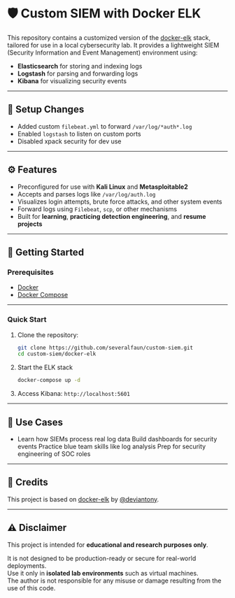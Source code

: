 # 🛡️ Custom SIEM with Docker ELK

This repository contains a customized version of the [docker-elk](https://github.com/deviantony/docker-elk) stack, tailored for use in a local cybersecurity lab. It provides a lightweight SIEM (Security Information and Event Management) environment using:

- **Elasticsearch** for storing and indexing logs  
- **Logstash** for parsing and forwarding logs  
- **Kibana** for visualizing security events  

---

## 🔧 Setup Changes

- Added custom `filebeat.yml` to forward `/var/log/*auth*.log`
- Enabled `logstash` to listen on custom ports
- Disabled xpack security for dev use

---

## ⚙️ Features

- Preconfigured for use with **Kali Linux** and **Metasploitable2**
- Accepts and parses logs like `/var/log/auth.log`
- Visualizes login attempts, brute force attacks, and other system events
- Forward logs using `Filebeat`, `scp`, or other mechanisms
- Built for **learning**, **practicing detection engineering**, and **resume projects**

---

## 🚀 Getting Started

### Prerequisites

- [Docker](https://docs.docker.com/get-docker/)
- [Docker Compose](https://docs.docker.com/compose/install/)
 
---

### Quick Start

1. Clone the repository:
    ```bash
    git clone https://github.com/severalfaun/custom-siem.git
    cd custom-siem/docker-elk

2. Start the ELK stack
    ```bash
    docker-compose up -d

3. Access Kibana:
    `http://localhost:5601`

---

## 📌 Use Cases

- Learn how SIEMs process real log data
Build dashboards for security events
Practice blue team skills like log analysis
Prep for security engineering of SOC roles

---

## 🧾 Credits

This project is based on [docker-elk](https://github.com/deviantony/docker-elk) by [@deviantony](https://github.com/deviantony).

---

## ⚠️ Disclaimer

This project is intended for **educational and research purposes only**.

It is not designed to be production-ready or secure for real-world deployments.  
Use it only in **isolated lab environments** such as virtual machines.  
The author is not responsible for any misuse or damage resulting from the use of this code.